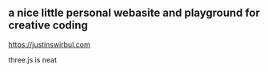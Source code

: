 ## a nice little personal webasite and playground for creative coding

https://justinswirbul.com
 
three.js is neat
